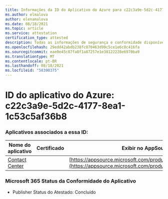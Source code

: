 ```yaml
---
title: Informações da ID do Aplicativo do Azure para c22c3a9e-5d2c-4177-8ea1-1c53c5af36b8
ms.author: elmalova
author: elenamalova
ms.date: 08/18/2021
ms.topic: article
ms.service: attestation
certification_type: attested
description: Todas as informações de segurança e conformidade disponíveis para c22c3a9e-5d2c-4177-8ea1-1c53c5af36b8.
ms.openlocfilehash: 29edd42abdb238fc870463d99c5ce1e6c8c416fa
ms.sourcegitcommit: eae0e45c87fa8f1a87257e1e38122228e6970ba9
ms.translationtype: MT
ms.contentlocale: pt-BR
ms.lasthandoff: 08/18/2021
ms.locfileid: "58390375"
---
```

# <a name="azure-app-id-c22c3a9e-5d2c-4177-8ea1-1c53c5af36b8"></a>ID do aplicativo do Azure: c22c3a9e-5d2c-4177-8ea1-1c53c5af36b8


### <a name="apps-associated-with-this-id"></a>Aplicativos associados a essa ID:
| **Nome do aplicativo** | **Certificado** | **Exibir no AppSource** |
|--------------|---------------|-----------------------|
| [Contact Center](https://docs.microsoft.com/microsoft-365-app-certification/forward/WA200001428) |  | [https://appsource.microsoft.com/product/office/WA200001428](https://appsource.microsoft.com/product/office/WA200001428) |

### <a name="microsoft-365-app-compliance-status"></a>Microsoft 365 Status da Conformidade do Aplicativo
- Publisher Status do Atestado: Concluído
